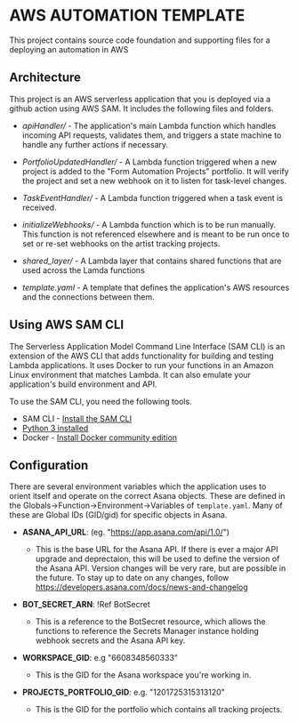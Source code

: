 # AWS AUTOMATION TEMPLATE

This project contains source code foundation and supporting files for a deploying an automation in AWS

## Architecture

This project is an AWS serverless application that you is deployed via a github action using AWS SAM. It includes the following files and folders.

- _apiHandler/_ - The application's main Lambda function which handles incoming API requests, validates them, and triggers a state machine to handle any further actions if necessary.

- _PortfolioUpdatedHandler/_ - A Lambda function triggered when a new project is added to the "Form Automation Projects" portfolio. It will verify the project and set a new webhook on it to listen for task-level changes.

- _TaskEventHandler/_ - A Lambda function triggered when a task event is received.

- _initializeWebhooks/_ - A Lambda function which is to be run manually. This function is not referenced elsewhere and is meant to be run once to set or re-set webhooks on the artist tracking projects.

- _shared_layer/_ - A Lambda layer that contains shared functions that are used across the Lamda functions

- _template.yaml_ - A template that defines the application's AWS resources and the connections between them.

## Using AWS SAM CLI

The Serverless Application Model Command Line Interface (SAM CLI) is an extension of the AWS CLI that adds functionality for building and testing Lambda applications. It uses Docker to run your functions in an Amazon Linux environment that matches Lambda. It can also emulate your application's build environment and API.

To use the SAM CLI, you need the following tools.

- SAM CLI - [Install the SAM CLI](https://docs.aws.amazon.com/serverless-application-model/latest/developerguide/serverless-sam-cli-install.html)
- [Python 3 installed](https://www.python.org/downloads/)
- Docker - [Install Docker community edition](https://hub.docker.com/search/?type=edition&offering=community)

## Configuration

There are several environment variables which the application uses to orient itself and operate on the correct Asana objects. These are defined in the Globals->Function->Environment->Variables of `template.yaml`. Many of these are Global IDs (GID/gid) for specific objects in Asana.

- **ASANA_API_URL**: (eg. "https://app.asana.com/api/1.0/")

  - This is the base URL for the Asana API. If there is ever a major API upgrade and deprectaion, this will be used to define the version of the Asana API. Version changes will be very rare, but are possible in the future. To stay up to date on any changes, follow https://developers.asana.com/docs/news-and-changelog

- **BOT_SECRET_ARN**: !Ref BotSecret

  - This is a reference to the BotSecret resource, which allows the functions to reference the Secrets Manager instance holding webhook secrets and the Asana API key.

- **WORKSPACE_GID**: e.g "6608348560333"

  - This is the GID for the Asana workspace you're working in. 

- **PROJECTS_PORTFOLIO_GID**: e.g. "1201725315313120"

  - This is the GID for the portfolio which contains all tracking projects.